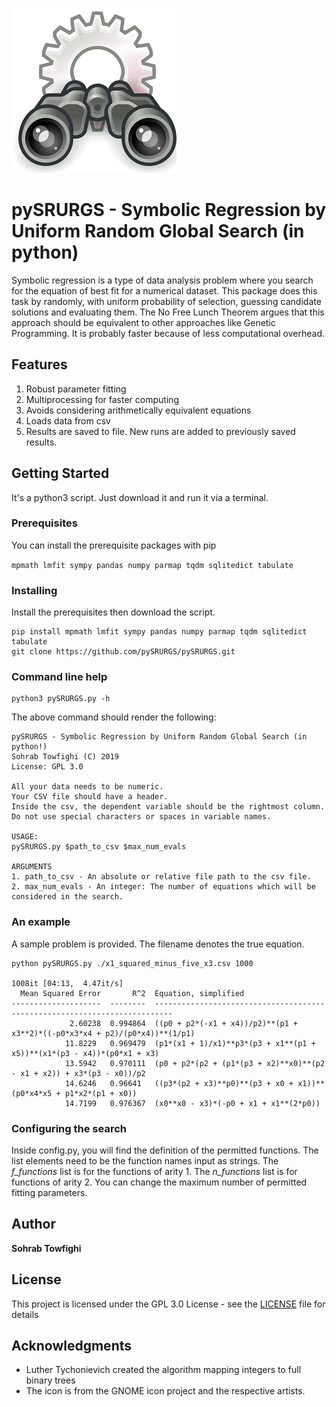 ![Binoculars](image/Gnome-system-search.jpg)

# pySRURGS - Symbolic Regression by Uniform Random Global Search (in python)

Symbolic regression is a type of data analysis problem where you search for the 
equation of best fit for a numerical dataset. This package does this task by 
randomly, with uniform probability of selection, guessing candidate solutions 
and evaluating them. The No Free Lunch Theorem argues that this approach should 
be equivalent to other approaches like Genetic Programming. It is probably faster 
because of less computational overhead. 

## Features 

1. Robust parameter fitting
2. Multiprocessing for faster computing
3. Avoids considering arithmetically equivalent equations
4. Loads data from csv
5. Results are saved to file. New runs are added to previously saved results.

## Getting Started

It's a python3 script. Just download it and run it via a terminal.

### Prerequisites

You can install the prerequisite packages with pip

```mpmath lmfit sympy pandas numpy parmap tqdm sqlitedict tabulate```

### Installing

Install the prerequisites then download the script.

```
pip install mpmath lmfit sympy pandas numpy parmap tqdm sqlitedict tabulate
git clone https://github.com/pySRURGS/pySRURGS.git
```

### Command line help

```
python3 pySRURGS.py -h
```

The above command should render the following:

```
pySRURGS - Symbolic Regression by Uniform Random Global Search (in python!)
Sohrab Towfighi (C) 2019
License: GPL 3.0

All your data needs to be numeric. 
Your CSV file should have a header.
Inside the csv, the dependent variable should be the rightmost column.
Do not use special characters or spaces in variable names.

USAGE:
pySRURGS.py $path_to_csv $max_num_evals

ARGUMENTS
1. path_to_csv - An absolute or relative file path to the csv file.
2. max_num_evals - An integer: The number of equations which will be considered in the search.
```

### An example

A sample problem is provided. The filename denotes the true equation.

```
python pySRURGS.py ./x1_squared_minus_five_x3.csv 1000

1008it [04:13,  4.47it/s]
  Mean Squared Error       R^2  Equation, simplified
--------------------  --------  --------------------------------------------------------------------------
             2.60238  0.994864  ((p0 + p2*(-x1 + x4))/p2)**(p1 + x3**2)*((-p0*x3*x4 + p2)/(p0*x4))**(1/p1)
            11.8229   0.969479  (p1*(x1 + 1)/x1)**p3*(p3 + x1**(p1 + x5))**(x1*(p3 - x4))*(p0*x1 + x3)
            13.5942   0.970111  (p0 + p2*(p2 + (p1*(p3 + x2)**x0)**(p2 - x1 + x2)) + x3*(p3 - x0))/p2
            14.6246   0.96641   ((p3*(p2 + x3)**p0)**(p3 + x0 + x1))**(p0*x4*x5 + p1*x2*(p1 + x0))
            14.7199   0.976367  (x0**x0 - x3)*(-p0 + x1 + x1**(2*p0))
```

### Configuring the search

Inside config.py, you will find the definition of the permitted functions. The list elements need to be the function names input as strings. The *f_functions* list is for the functions of arity 1. The *n_functions* list is for functions of arity 2. You can change the maximum number of permitted fitting parameters.

## Author

**Sohrab Towfighi**

## License

This project is licensed under the GPL 3.0 License - see the [LICENSE](LICENSE) file for details

## Acknowledgments

* Luther Tychonievich created the algorithm mapping integers to full binary trees
* The icon is from the GNOME icon project and the respective artists.
